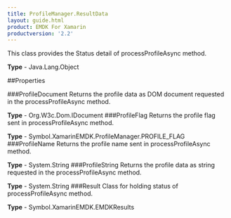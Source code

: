 ```yaml
---
title: ProfileManager.ResultData
layout: guide.html
product: EMDK For Xamarin
productversion: '2.2'
---
```

This class provides the Status detail of processProfileAsync method.

**Type** - Java.Lang.Object

##Properties

###ProfileDocument
Returns the profile data as DOM document requested in the processProfileAsync method.

**Type** - Org.W3c.Dom.IDocument
###ProfileFlag
Returns the profile flag sent in processProfileAsync method.

**Type** - Symbol.XamarinEMDK.ProfileManager.PROFILE_FLAG
###ProfileName
Returns the profile name sent in processProfileAsync method.

**Type** - System.String
###ProfileString
Returns the profile data as string requested in the processProfileAsync method.

**Type** - System.String
###Result
Class for holding status of processProfileAsync method.

**Type** - Symbol.XamarinEMDK.EMDKResults






